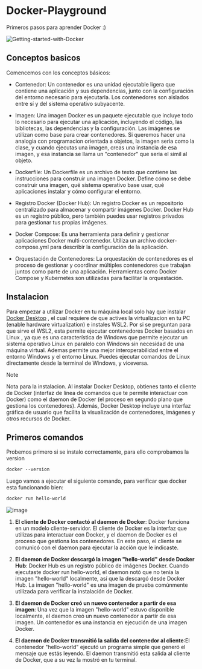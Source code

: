 # Docker-Playground
Primeros pasos para aprender Docker :)

![Getting-started-with-Docker](https://github.com/nakiviar/Docker-Playground/assets/54564415/040eec04-0a58-420a-b206-2446e2d5467d)


## Conceptos basicos

Comencemos con los conceptos básicos:

- Contenedor:
Un contenedor es una unidad ejecutable ligera que contiene una aplicación y sus dependencias, junto con la configuración del entorno necesario para ejecutarla. Los contenedores son aislados entre sí y del sistema operativo subyacente.

- Imagen: 
Una imagen Docker es un paquete ejecutable que incluye todo lo necesario para ejecutar una aplicación, incluyendo el código, las bibliotecas, las dependencias y la configuración. Las imágenes se utilizan como base para crear contenedores. Si queremos hacer una analogia con programacion orientada a objetos, la imagen seria como la clase, y cuando ejecutas una imagen, creas una instancia de esa imagen, y esa instancia se llama un "contenedor" que seria el simil al objeto.

- Dockerfile:
Un Dockerfile es un archivo de texto que contiene las instrucciones para construir una imagen Docker. Define cómo se debe construir una imagen, qué sistema operativo base usar, qué aplicaciones instalar y cómo configurar el entorno.

- Registro Docker (Docker Hub):
Un registro Docker es un repositorio centralizado para almacenar y compartir imágenes Docker. Docker Hub es un registro público, pero también puedes usar registros privados para gestionar tus propias imágenes.

- Docker Compose:
Es una herramienta para definir y gestionar aplicaciones Docker multi-contenedor. Utiliza un archivo docker-compose.yml para describir la configuración de la aplicación.

- Orquestación de Contenedores:
La orquestación de contenedores es el proceso de gestionar y coordinar múltiples contenedores que trabajan juntos como parte de una aplicación. Herramientas como Docker Compose y Kubernetes son utilizadas para facilitar la orquestación.

## Instalacion

Para empezar a utilizar Docker en tu máquina local solo hay que instalar [Docker Desktop](https://docs.docker.com/desktop/install/windows-install/) , el cual requiere de que actives la virtualizacion en tu PC (enable hardware virtualization) e instales WSL2. Por si se preguntan para que sirve el WSL2, esta permite ejecutar contenedores Docker basados en Linux , ya que es una característica de Windows que permite ejecutar un sistema operativo Linux en paralelo con Windows sin necesidad de una máquina virtual.
Ademas permite una mejor interoperabilidad entre el entorno Windows y el entorno Linux. Puedes ejecutar comandos de Linux directamente desde la terminal de Windows, y viceversa.

> [!NOTE]
> Nota para la instalacion. Al instalar Docker Desktop, obtienes tanto el cliente de Docker (interfaz de línea de comandos que te permite interactuar con Docker) como el daemon de Docker (el proceso en segundo plano que gestiona los contenedores). Además, Docker Desktop incluye una interfaz gráfica de usuario que facilita la visualización de contenedores, imágenes y otros recursos de Docker.

## Primeros comandos

Probemos primero si se instalo correctamente, para ello comprobamos la version  
```diff
docker --version
```
Luego vamos a ejecutar el siguiente comando, para verificar que docker esta funcionando bien:

```diff
docker run hello-world
```
![image](https://github.com/nakiviar/Docker-Playground/assets/54564415/007a1ff2-27fe-4ebb-b019-fa834b2975cc)


1. **El cliente de Docker contactó al daemon de Docker**: Docker funciona en un modelo cliente-servidor. El cliente de Docker es la interfaz que utilizas para interactuar con Docker, y el daemon de Docker es el proceso que gestiona los contenedores. En este paso, el cliente se comunicó con el daemon para ejecutar la acción que le indicaste.

2. **El daemon de Docker descargó la imagen "hello-world" desde Docker Hub**: Docker Hub es un registro público de imágenes Docker. Cuando ejecutaste docker run hello-world, el daemon notó que no tenía la imagen "hello-world" localmente, así que la descargó desde Docker Hub. La imagen "hello-world" es una imagen de prueba comúnmente utilizada para verificar la instalación de Docker.

3. **El daemon de Docker creó un nuevo contenedor a partir de esa imagen**: Una vez que la imagen "hello-world" estuvo disponible localmente, el daemon creó un nuevo contenedor a partir de esa imagen. Un contenedor es una instancia en ejecución de una imagen Docker.

4. **El daemon de Docker transmitió la salida del contenedor al cliente**:El contenedor "hello-world" ejecutó un programa simple que generó el mensaje que estás leyendo. El daemon transmitió esta salida al cliente de Docker, que a su vez la mostró en tu terminal.

